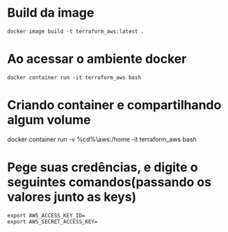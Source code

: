 
# Build da image
    docker image build -t terraform_aws:latest .

# Ao acessar o ambiente docker
    docker container run -it terraform_aws bash


# Criando container e compartilhando algum volume
docker container run -v %cd%\aws:/home -it terraform_aws bash

# Pege suas credências, e digite o seguintes comandos(passando os valores junto as keys)
    export AWS_ACCESS_KEY_ID=
    export AWS_SECRET_ACCESS_KEY=

